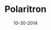 ---
layout: showcase
title: "Polaritron"
flash: http://leongotgame.itch.io/polaritron
itch: http://leongotgame.itch.io/polaritron
android: https://play.google.com/store/apps/details?id=com.leongame.polaritron
website: http://leongotgame.itch.io/polaritron
date: "10-30-2014"
---